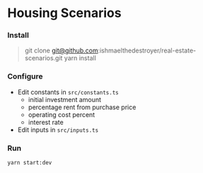 # Housing Scenarios

### Install

> git clone git@github.com:ishmaelthedestroyer/real-estate-scenarios.git
> yarn install

### Configure

- Edit constants in `src/constants.ts`
  - initial investment amount
  - percentage rent from purchase price
  - operating cost percent
  - interest rate
- Edit inputs in `src/inputs.ts`

### Run

```
yarn start:dev
```
